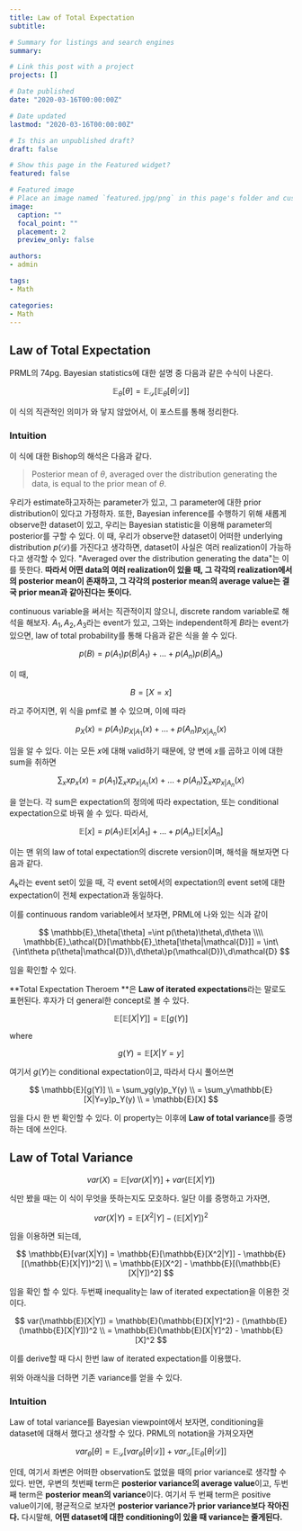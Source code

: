 ```yaml
---
title: Law of Total Expectation
subtitle: 

# Summary for listings and search engines
summary: 

# Link this post with a project
projects: []

# Date published
date: "2020-03-16T00:00:00Z"

# Date updated
lastmod: "2020-03-16T00:00:00Z"

# Is this an unpublished draft?
draft: false

# Show this page in the Featured widget?
featured: false

# Featured image
# Place an image named `featured.jpg/png` in this page's folder and customize its options here.
image:
  caption: ""
  focal_point: ""
  placement: 2
  preview_only: false

authors:
- admin

tags:
- Math

categories:
- Math
---
```


## Law of Total Expectation

PRML의 74pg. Bayesian statistics에 대한 설명 중 다음과 같은 수식이 나온다.

$$
\mathbb{E}_{\theta}[\theta] = \mathbb{E}_{\mathcal{D}}[\mathbb{E}_\theta[\theta|\mathcal{D}]]
$$

이 식의 직관적인 의미가 와 닿지 않았어서, 이 포스트를 통해 정리한다.



### Intuition

이 식에 대한 Bishop의 해석은 다음과 같다.

> Posterior mean of $\theta$, averaged over the distribution generating the data, is equal to the prior mean of $\theta$.

우리가 estimate하고자하는 parameter가 있고, 그 parameter에 대한 prior distribution이 있다고 가정하자. 또한, Bayesian inference를 수행하기 위해 새롭게 observe한 dataset이 있고, 우리는 Bayesian statistic을 이용해 parameter의 posterior를 구할 수 있다. 이 때, 우리가 observe한 dataset이 어떠한 underlying distribution $p(\mathcal{D})$를 가진다고 생각하면, dataset이 사실은 여러 realization이 가능하다고 생각할 수 있다. "Averaged over the distribution generating the data"는 이를 뜻한다. **따라서 어떤 data의 여러 realization이 있을 때, 그 각각의 realization에서의 posterior mean이 존재하고, 그 각각의 posterior mean의 average value는 결국 prior mean과 같아진다는 뜻이다.**



continuous variable을 써서는 직관적이지 않으니, discrete random variable로 해석을 해보자. $A_1, A_2, A_3$라는 event가 있고, 그와는 independent하게 $B$라는 event가 있으면, law of total probability를 통해 다음과 같은 식을 쓸 수 있다.

$$
p(B) = p(A_1)p(B|A_1) + \dots + p(A_n)p(B|A_n)
$$

이 때,

$$
B = [X = x]
$$

라고 주어지면, 위 식을 pmf로 볼 수 있으며, 이에 따라

$$
p_X(x) = p(A_1)p_{X|A_1}(x) + \dots + p(A_n)p_{X|A_n}(x)
$$

임을 알 수 있다. 이는 모든 $x$에 대해 valid하기 때문에, 양 변에 $x$를 곱하고 이에 대한 sum을 취하면

$$
\sum_{x}xp_x(x) = p(A_1)\sum_{x}xp_{x|A_1}(x) + \dots + p(A_n)\sum_{x}xp_{x|A_n}(x)
$$

을 얻는다. 각 sum은 expectation의 정의에 따라 expectation, 또는 conditional expectation으로 바꿔 쓸 수 있다. 따라서,

$$
\mathbb{E}[x] = p(A_1)\mathbb{E}[x|A_1] + \dots + p(A_n)\mathbb{E}[x|A_n]
$$

이는 맨 위의 law of total expectation의 discrete version이며, 해석을 해보자면 다음과 같다.

$A_k$라는 event set이 있을 때, 각 event set에서의 expectation의 event set에 대한 expectation이 전체 expectation과 동일하다.

이를 continuous random variable에서 보자면, PRML에 나와 있는 식과 같이

$$
\mathbb{E}_\theta[\theta] =\int p(\theta)\theta\,d\theta \\\\
\mathbb{E}_\athcal{D}[\mathbb{E}_\theta[\theta|\mathcal{D}]] = \int\{\int\theta p(\theta|\mathcal{D})\,d\theta\}p(\mathcal{D})\,d\mathcal{D}
$$

임을 확인할 수 있다.

**Total Expectation Theroem **은 **Law of iterated expectations**라는 말로도 표현된다. 후자가 더 general한 concept로 볼 수 있다.

$$
\mathbb{E}[\mathbb{E}[X|Y]] = \mathbb{E}[g(Y)]
$$

where

$$
g(Y) = \mathbb{E}[X|Y = y]
$$

여기서 $g(Y)$는 conditional expectation이고, 따라서 다시 풀어쓰면

$$
\mathbb{E}[g(Y)] \\
= \sum_yg(y)p_Y(y) \\
= \sum_y\mathbb{E}[X|Y=y]p_Y(y) \\
= \mathbb{E}[X]
$$

임을 다시 한 번 확인할 수 있다. 이 property는 이후에 **Law of total variance**를 증명하는 데에 쓰인다.

## Law of Total Variance

$$
var(X) = \mathbb{E}[var(X|Y)] + var(\mathbb{E}[X|Y])
$$

식만 봤을 때는 이 식이 무엇을 뜻하는지도 모호하다. 일단 이를 증명하고 가자면,

$$
var(X|Y) = \mathbb{E}[X^2|Y] - (\mathbb{E}[X|Y])^2
$$

임을 이용하면 되는데,

$$
\mathbb{E}[var(X|Y)] = \mathbb{E}[\mathbb{E}[X^2|Y]] - \mathbb{E}[(\mathbb{E}[X|Y])^2] \\
= \mathbb{E}[X^2] - \mathbb{E}[(\mathbb{E}[X|Y])^2]
$$

임을 확인 할 수 있다. 두번째 inequality는 law of iterated expectation을 이용한 것이다.

$$
var(\mathbb{E}[X|Y]) = \mathbb{E}(\mathbb{E}[X|Y]^2) - (\mathbb{E}(\mathbb{E}[X|Y]))^2 \\
= \mathbb{E}(\mathbb{E}[X|Y]^2) - \mathbb{E}[X]^2
$$

이를 derive할 때 다시 한번 law of iterated expectation를 이용했다.

위와 아래식을 더하면 기존 variance를 얻을 수 있다.

### Intuition

Law of total variance를 Bayesian viewpoint에서 보자면, conditioning을 dataset에 대해서 했다고 생각할 수 있다. PRML의 notation을 가져오자면

$$
var_\theta[\theta] = \mathbb{E}_\mathcal{D}[var_\theta[\theta|\mathcal{D}]] + var_\mathcal{D}[\mathbb{E}_\theta[\theta|\mathcal{D}]]
$$

인데, 여기서 좌변은 어떠한 observation도 없었을 때의 prior variance로 생각할 수 있다. 반면, 우변의 첫번째 term은 **posterior variance의 average value**이고, 두번째 term은 **posterior mean의 variance**이다. 여기서 두 번째 term은 positive value이기에, 평균적으로 보자면 **posterior variance가 prior variance보다 작아진다.** 다시말해, **어떤 dataset에 대한 conditioning이 있을 때 variance는 줄게된다.**
